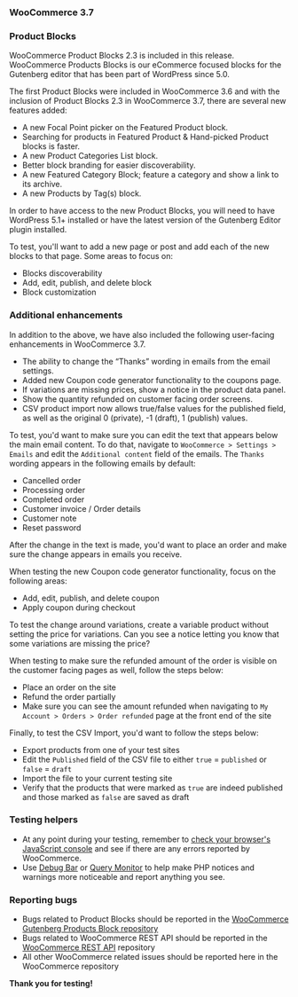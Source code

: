 ### WooCommerce 3.7

### Product Blocks

WooCommerce Product Blocks 2.3 is included in this release. WooCommerce Products Blocks is our eCommerce focused blocks for the Gutenberg editor that has been part of WordPress since 5.0.

The first Product Blocks were included in WooCommerce 3.6 and with the inclusion of Product Blocks 2.3 in WooCommerce 3.7, there are several new features added:

- A new Focal Point picker on the Featured Product block.
- Searching for products in Featured Product & Hand-picked Product blocks is faster.
- A new Product Categories List block.
- Better block branding for easier discoverability.
- A new Featured Category Block; feature a category and show a link to its archive.
- A new Products by Tag(s) block.

In order to have access to the new Product Blocks, you will need to have WordPress 5.1+ installed or have the latest version of the Gutenberg Editor plugin installed.

To test, you'll want to add a new page or post and add each of the new blocks to that page. Some areas to focus on:

- Blocks discoverability
- Add, edit, publish, and delete block
- Block customization

### Additional enhancements

In addition to the above, we have also included the following user-facing enhancements in WooCommerce 3.7.

- The ability to change the “Thanks” wording in emails from the email settings.
- Added new Coupon code generator functionality to the coupons page.
- If variations are missing prices, show a notice in the product data panel.
- Show the quantity refunded on customer facing order screens.
- CSV product import now allows true/false values for the published field, as well as the original 0 (private), -1 (draft), 1 (publish) values.

To test, you'd want to make sure you can edit the text that appears below the main email content. To do that, navigate to `WooCommerce > Settings > Emails` and edit the `Additional content` field of the emails. The `Thanks` wording appears in the following emails by default:

- Cancelled order
- Processing order
- Completed order
- Customer invoice / Order details
- Customer note
- Reset password

After the change in the text is made, you'd want to place an order and make sure the change appears in emails you receive. 

When testing the new Coupon code generator functionality, focus on the following areas:

- Add, edit, publish, and delete coupon
- Apply coupon during checkout

To test the change around variations, create a variable product without setting the price for variations. Can you see a notice letting you know that some variations are missing the price?

When testing to make sure the refunded amount of the order is visible on the customer facing pages as well, follow the steps below:

- Place an order on the site
- Refund the order partially
- Make sure you can see the amount refunded when navigating to `My Account > Orders > Order refunded` page at the front end of the site

Finally, to test the CSV Import, you'd want to follow the steps below:

- Export products from one of your test sites
- Edit the `Published` field of the CSV file to either `true` = `published` or `false` = `draft`
- Import the file to your current testing site
- Verify that the products that were marked as `true` are indeed published and those marked as `false` are saved as draft 

### Testing helpers

- At any point during your testing, remember to [check your browser's JavaScript console](https://codex.wordpress.org/Using_Your_Browser_to_Diagnose_JavaScript_Errors#Step_3:_Diagnosis) and see if there are any errors reported by WooCommerce.
- Use [Debug Bar](https://wordpress.org/plugins/enable-wp-debug-from-admin-dashboard/) or [Query Monitor](https://en-gb.wordpress.org/plugins/query-monitor/) to help make PHP notices and warnings more noticeable and report anything you see.

### Reporting bugs

- Bugs related to Product Blocks should be reported in the [WooCommerce Gutenberg Products Block repository](https://github.com/woocommerce/woocommerce-gutenberg-products-block)
- Bugs related to WooCommerce REST API should be reported in the [WooCommerce REST API](https://github.com/woocommerce/woocommerce-rest-api) repository
- All other WooCommerce related issues should be reported here in the WooCommerce repository

**Thank you for testing!**


